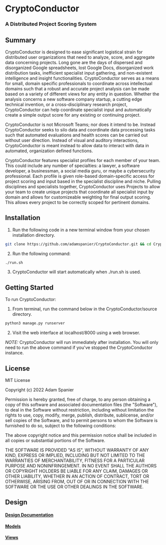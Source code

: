 # CryptoConductor 
### A Distributed Project Scoring System

## Summary
CryptoConductor is designed to ease significant logistical strain for distributed user organizations that need to analyze, score, and aggregate data concerning projects. Long gone are the days of dispersed and disorganized Google spreadsheets, lost Google Docs, disorganized work distribution tasks, inefficient specialist input gathering, and non-existent intelligence and insight functionalities. CryptoConductor serves as a means for small, domain specific professionals to coordinate across intellectual domains such that a robust and accurate project analysis can be made based on a variety of different views for any entity in question. Whether the analysis concerns a new software company startup, a cutting edge technical invention, or a cross-disciplinary research project, CryptoConductor can help coordinate specialist input and automatically create a simple output score for any existing or continuing project.

CryptoConductor is not Microsoft Teams; nor does it intend to be. Instead CryptoConductor seeks to silo data and coordinate data processing tasks such that automated evaluations and health scores can be carried out without user direction. Instead of visual and auditory interactions, CryptoConductor is meant instead to allow data to interact with data in automated, organization defined functions.

CryptoConductor features specialist profiles for each member of your team. This could include any number of specialties: a lawyer, a software developer, a businessman, a social media guru, or maybe a cybersecurity professional. Each profile is given role-based domain-specific access for project scoring and input based in the specialist discipline and niche. Pulling disciplines and specialists together, CryptoConductor uses Projects to allow your team to create unique projects that coordinate all specialist input by domain and allows for customizeable weighting for final output scoring. This allows every project to be correctly scoped for pertinent domains.

## Installation

1. Run the following code in a new terminal window from your chosen installation directory.
```bash
git clone https://github.com/adamspanier/CryptoConductor.git && cd CryptoConductor
```
2. Run the following command:
```bash
./run.sh
```
3. CryptoConductor will start automatically when ./run.sh is used.

## Getting Started
To run CryptoConductor: 

1. From terminal, run the command below in the CryptoConductor/source directory.
```bash
python3 manage.py runserver 
```

2. Visit the web interface at localhost/8000 using a web browser.

_NOTE:_ CryptoConductor will run immediately after installation. You will only need to run the above command if you've stopped the CryptoConductor instance. 

## License
MIT License

Copyright (c) 2022 Adam Spanier

Permission is hereby granted, free of charge, to any person obtaining a copy
of this software and associated documentation files (the "Software"), to deal
in the Software without restriction, including without limitation the rights
to use, copy, modify, merge, publish, distribute, sublicense, and/or sell
copies of the Software, and to permit persons to whom the Software is
furnished to do so, subject to the following conditions:

The above copyright notice and this permission notice shall be included in all
copies or substantial portions of the Software.

THE SOFTWARE IS PROVIDED "AS IS", WITHOUT WARRANTY OF ANY KIND, EXPRESS OR
IMPLIED, INCLUDING BUT NOT LIMITED TO THE WARRANTIES OF MERCHANTABILITY,
FITNESS FOR A PARTICULAR PURPOSE AND NONINFRINGEMENT. IN NO EVENT SHALL THE
AUTHORS OR COPYRIGHT HOLDERS BE LIABLE FOR ANY CLAIM, DAMAGES OR OTHER
LIABILITY, WHETHER IN AN ACTION OF CONTRACT, TORT OR OTHERWISE, ARISING FROM,
OUT OF OR IN CONNECTION WITH THE SOFTWARE OR THE USE OR OTHER DEALINGS IN THE
SOFTWARE.

## Design

#### [Design Documentation](https://github.com/adamspanier/CryptoConductor/blob/main/docs/README.md)
#### [Models](https://github.com/adamspanier/CryptoConductor/blob/main/docs/Models.md)
#### [Views](https://github.com/adamspanier/CryptoConductor/blob/main/docs/Views.md)
